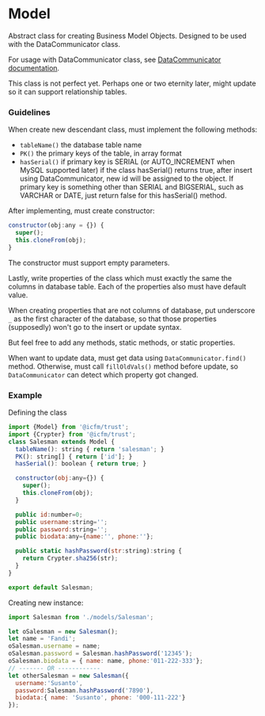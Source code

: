 # Model
Abstract class for creating Business Model Objects. Designed to be used with the DataCommunicator class.

For usage with DataCommunicator class, see [DataCommunicator documentation](https://github.com/fandisus/node_trust/blob/master/src/DataCommunicator.md "DataCommunicator documentation").

This class is not perfect yet. Perhaps one or two eternity later, might update so it can support relationship tables.

### Guidelines
When create new descendant class, must implement the following methods:
- `tableName()` the database table name
- `PK()` the primary keys of the table, in array format
- `hasSerial()` if primary key is SERIAL (or AUTO_INCREMENT when MySQL supported later)
if the class hasSerial() returns true, after insert using DataCommunicator, new id will be assigned to the object. If primary key is something other than SERIAL and BIGSERIAL, such as VARCHAR or DATE, just return false for this hasSerial() method.

After implementing, must create constructor:
```javascript
constructor(obj:any = {}) {
  super();
  this.cloneFrom(obj);
}
```
The constructor must support empty parameters.

Lastly, write properties of the class which must exactly the same the columns in database table. Each of the properties also must have default value.

When creating properties that are not columns of database, put underscore `_` as the first character of the database, so that those properties (supposedly) won't go to the insert or update syntax.

But feel free to add any methods, static methods, or static properties.

When want to update data, must get data using `DataCommunicator.find()` method. Otherwise, must call `fillOldVals()` method before update, so `DataCommunicator` can detect which property got changed.

### Example
Defining the class
```javascript
import {Model} from '@icfm/trust';
import {Crypter} from '@icfm/trust';
class Salesman extends Model {
  tableName(): string { return 'salesman'; }
  PK(): string[] { return ['id']; }
  hasSerial(): boolean { return true; }

  constructor(obj:any={}) {
    super();
    this.cloneFrom(obj);
  }

  public id:number=0;
  public username:string='';
  public password:string='';
  public biodata:any={name:'', phone:''};

  public static hashPassword(str:string):string {
    return Crypter.sha256(str);
  }
}

export default Salesman;
```
Creating new instance:
```javascript
import Salesman from './models/Salesman';

let oSalesman = new Salesman();
let name = 'Fandi';
oSalesman.username = name;
oSalesman.password = Salesman.hashPassword('12345');
oSalesman.biodata = { name: name, phone:'011-222-333'};
// ------- OR ------------
let otherSalesman = new Salesman({
  username:'Susanto',
  password:Salesman.hashPassword('7890'),
  biodata:{ name: 'Susanto', phone: '000-111-222'}
});
```

